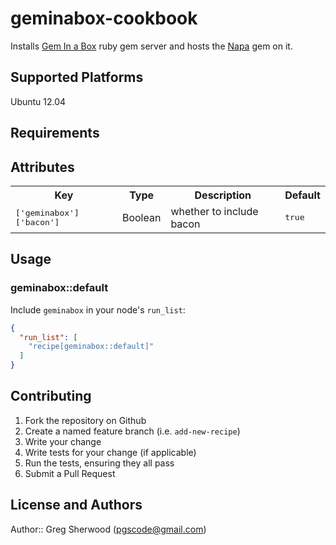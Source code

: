 # geminabox-cookbook

Installs [Gem In a Box](https://github.com/geminabox/geminabox) ruby gem server and hosts the [Napa](https://github.com/bellycard/napa) gem on it.

## Supported Platforms

Ubuntu 12.04

## Requirements


## Attributes

<table>
  <tr>
    <th>Key</th>
    <th>Type</th>
    <th>Description</th>
    <th>Default</th>
  </tr>
  <tr>
    <td><tt>['geminabox']['bacon']</tt></td>
    <td>Boolean</td>
    <td>whether to include bacon</td>
    <td><tt>true</tt></td>
  </tr>
</table>

## Usage

### geminabox::default

Include `geminabox` in your node's `run_list`:

```json
{
  "run_list": [
    "recipe[geminabox::default]"
  ]
}
```

## Contributing

1. Fork the repository on Github
2. Create a named feature branch (i.e. `add-new-recipe`)
3. Write your change
4. Write tests for your change (if applicable)
5. Run the tests, ensuring they all pass
6. Submit a Pull Request

## License and Authors

Author:: Greg Sherwood (<pgscode@gmail.com>)

